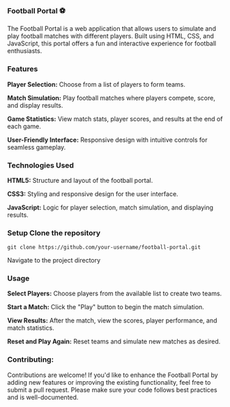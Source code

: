 ### Football Portal ⚽️

The Football Portal is a web application that allows users to simulate and play football matches with different players. Built using HTML, CSS, and JavaScript, this portal offers a fun and interactive experience for football enthusiasts.

### Features
**Player Selection:** Choose from a list of players to form teams.

**Match Simulation:** Play football matches where players compete, score, and display results.

**Game Statistics:** View match stats, player scores, and results at the end of each game.

**User-Friendly Interface:** Responsive design with intuitive controls for seamless gameplay.
### Technologies Used
**HTML5:** Structure and layout of the football portal.

**CSS3:** Styling and responsive design for the user interface.

**JavaScript:** Logic for player selection, match simulation, and displaying results.

### Setup Clone the repository
```
git clone https://github.com/your-username/football-portal.git
```
Navigate to the project directory

### Usage
**Select Players:** Choose players from the available list to create two teams.

**Start a Match:** Click the "Play" button to begin the match simulation.

**View Results:** After the match, view the scores, player performance, and match statistics.

**Reset and Play Again:** Reset teams and simulate new matches as desired.

### Contributing:
Contributions are welcome! If you'd like to enhance the Football Portal by adding new features or improving the existing functionality, feel free to submit a pull request. Please make sure your code follows best practices and is well-documented.
